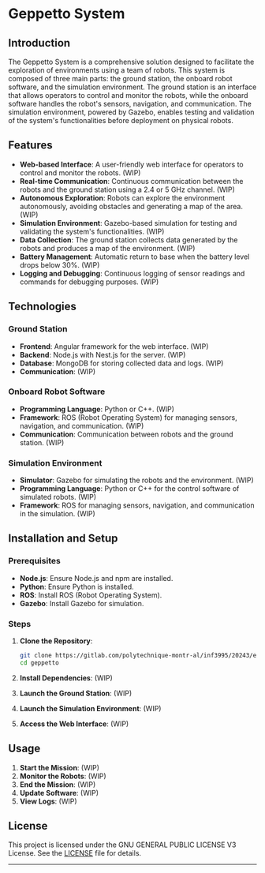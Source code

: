 # Geppetto System

## Introduction

The Geppetto System is a comprehensive solution designed to facilitate the exploration of environments using a team of robots. This system is composed of three main parts: the ground station, the onboard robot software, and the simulation environment. The ground station is an interface that allows operators to control and monitor the robots, while the onboard software handles the robot's sensors, navigation, and communication. The simulation environment, powered by Gazebo, enables testing and validation of the system's functionalities before deployment on physical robots.

## Features

- **Web-based Interface**: A user-friendly web interface for operators to control and monitor the robots. (WIP)
- **Real-time Communication**: Continuous communication between the robots and the ground station using a 2.4 or 5 GHz channel. (WIP)
- **Autonomous Exploration**: Robots can explore the environment autonomously, avoiding obstacles and generating a map of the area. (WIP)
- **Simulation Environment**: Gazebo-based simulation for testing and validating the system's functionalities. (WIP)
- **Data Collection**: The ground station collects data generated by the robots and produces a map of the environment. (WIP)
- **Battery Management**: Automatic return to base when the battery level drops below 30%. (WIP)
- **Logging and Debugging**: Continuous logging of sensor readings and commands for debugging purposes. (WIP)

## Technologies

### Ground Station

- **Frontend**: Angular framework for the web interface. (WIP)
- **Backend**: Node.js with Nest.js for the server. (WIP)
- **Database**: MongoDB for storing collected data and logs. (WIP)
- **Communication**: (WIP)

### Onboard Robot Software

- **Programming Language**: Python or C++. (WIP)
- **Framework**: ROS (Robot Operating System) for managing sensors, navigation, and communication. (WIP)
- **Communication**: Communication between robots and the ground station. (WIP)

### Simulation Environment

- **Simulator**: Gazebo for simulating the robots and the environment. (WIP)
- **Programming Language**: Python or C++ for the control software of simulated robots. (WIP)
- **Framework**: ROS for managing sensors, navigation, and communication in the simulation. (WIP)

## Installation and Setup

### Prerequisites

- **Node.js**: Ensure Node.js and npm are installed.
- **Python**: Ensure Python is installed.
- **ROS**: Install ROS (Robot Operating System).
- **Gazebo**: Install Gazebo for simulation.

### Steps

1. **Clone the Repository**:
   ```bash
   git clone https://gitlab.com/polytechnique-montr-al/inf3995/20243/equipe-107/geppetto.git
   cd geppetto
   ```

2. **Install Dependencies**:
   (WIP)

3. **Launch the Ground Station**:
   (WIP)

4. **Launch the Simulation Environment**:
   (WIP)

5. **Access the Web Interface**:
   (WIP)

## Usage

1. **Start the Mission**: (WIP)
2. **Monitor the Robots**: (WIP)
3. **End the Mission**: (WIP)
4. **Update Software**: (WIP)
5. **View Logs**: (WIP)


## License

This project is licensed under the GNU GENERAL PUBLIC LICENSE V3 License. See the [LICENSE](LICENSE) file for details.

---